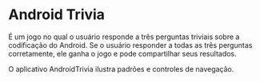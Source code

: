 # Android Trivia

É um jogo no qual o usuário responde a três perguntas triviais sobre a codificação do Android. 
Se o usuário responder a todas as três perguntas corretamente, ele ganha o jogo e pode compartilhar seus resultados.

O aplicativo AndroidTrivia ilustra padrões e controles de navegação. 
